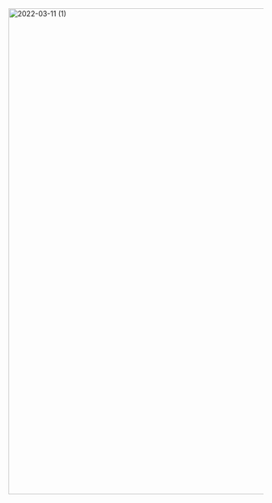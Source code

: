 
<img width="960" alt="2022-03-11 (1)" src="https://user-images.githubusercontent.com/76806313/157736173-aa45ebd8-996a-49a6-a0ee-4c13c5c8fa0e.png">
